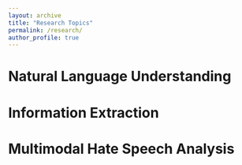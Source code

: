 ```yaml
---
layout: archive
title: "Research Topics"
permalink: /research/
author_profile: true
---
```


  Natural Language Understanding
======

  Information Extraction
======

  Multimodal Hate Speech Analysis
======

